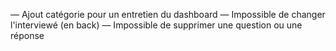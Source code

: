 — Ajout catégorie pour un entretien du dashboard
— Impossible de changer l'interviewé (en back)
— Impossible de supprimer une question ou une réponse